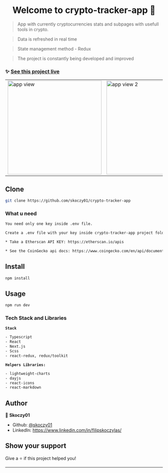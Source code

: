 <h1 align="center">Welcome to crypto-tracker-app 👋</h1>

> App with currently cryptocurrencies stats and subpages with usefull tools in crypto.

> Data is refreshed in real time

> State management method - Redux

> The project is constantly being developed and improved

### ✨ [See this project live](https://crypto-tracker-app-2.netlify.app/)

<table>
<tr>
  <td>
    <img height="300em" src="https://i.ibb.co/W0rXPX4/crypto-tracker-app-1.jpg" alt="app view"/>
  </td>
   <td>
 <img height="300em" src="https://i.ibb.co/J54KynQ/crypto-tracker-app-2.jpg" alt="app view 2"/>
  </td>
</tr>
</table>


## Clone

```sh
git clone https://github.com/skoczy01/crypto-tracker-app
```

### What u need

```sh
You need only one key inside .env file.

Create a .env file with your key inside crypto-tracker-app project folder

* Take a Etherscan API KEY: https://etherscan.io/apis

* See the CoinGecko api docs: https://www.coingecko.com/en/api/documentation

```

## Install

```sh
npm install
```

## Usage

```sh
npm run dev
```

### Tech Stack and Libraries

**`Stack`**

```sh
- Typescript
- React
- Next.js
- Scss
- react-redux, redux/toolkit
```

**`Helpers Libraries:`**

```sh
- lightweight-charts
- dayjs
- react-icons
- react-markdown
```

## Author

👤 **Skoczy01**

- Github: [@skoczy01](https://github.com/skoczy01)
- LinkedIn: https://www.linkedin.com/in/filipskoczylas/

## Show your support

Give a ⭐️ if this project helped you!

---
